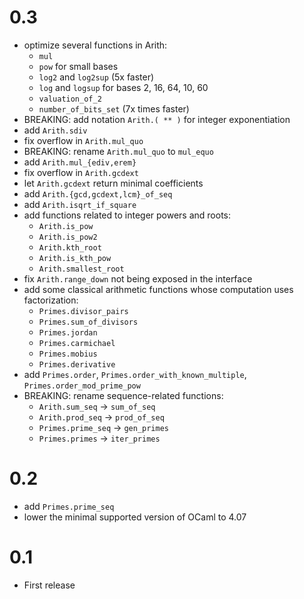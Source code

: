 # 0.3

- optimize several functions in Arith:
  + `mul`
  + `pow` for small bases
  + `log2` and `log2sup` (5x faster)
  + `log` and `logsup` for bases 2, 16, 64, 10, 60
  + `valuation_of_2`
  + `number_of_bits_set` (7x times faster)
- BREAKING: add notation `Arith.( ** )` for integer exponentiation
- add `Arith.sdiv`
- fix overflow in `Arith.mul_quo`
- BREAKING: rename `Arith.mul_quo` to `mul_equo`
- add `Arith.mul_{ediv,erem}`
- fix overflow in `Arith.gcdext`
- let `Arith.gcdext` return minimal coefficients
- add `Arith.{gcd,gcdext,lcm}_of_seq`
- add `Arith.isqrt_if_square`
- add functions related to integer powers and roots:
  + `Arith.is_pow`
  + `Arith.is_pow2`
  + `Arith.kth_root`
  + `Arith.is_kth_pow`
  + `Arith.smallest_root`
- fix `Arith.range_down` not being exposed in the interface
- add some classical arithmetic functions whose computation uses factorization:
  + `Primes.divisor_pairs`
  + `Primes.sum_of_divisors`
  + `Primes.jordan`
  + `Primes.carmichael`
  + `Primes.mobius`
  + `Primes.derivative`
- add `Primes.order`, `Primes.order_with_known_multiple`, `Primes.order_mod_prime_pow`
- BREAKING: rename sequence-related functions:
  + `Arith.sum_seq` -> `sum_of_seq`
  + `Arith.prod_seq` -> `prod_of_seq`
  + `Primes.prime_seq` -> `gen_primes`
  + `Primes.primes` -> `iter_primes`

# 0.2

- add `Primes.prime_seq`
- lower the minimal supported version of OCaml to 4.07

# 0.1

- First release
